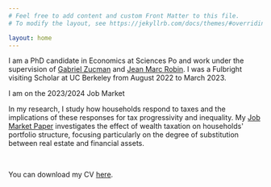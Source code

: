 ```yaml
---
# Feel free to add content and custom Front Matter to this file.
# To modify the layout, see https://jekyllrb.com/docs/themes/#overriding-theme-defaults

layout: home
---
```


I am a PhD candidate in Economics at Sciences Po and work under the supervision of [Gabriel Zucman](https://gabriel-zucman.eu/) and [Jean Marc Robin](https://sites.google.com/site/jmarcrobin/home?authuser=0). I was a Fulbright visiting Scholar at UC Berkeley from August 2022 to March 2023.
&nbsp;  

I am on the 2023/2024 Job Market 

In my research, I study how households respond to taxes and the implications of these responses for tax progressivity and inequality. My [Job Market Paper](https://www.dropbox.com/scl/fi/okxszehwtq2g1c9nhb8n2/JMP_LeGuernHerry.pdf?rlkey=5spuz7vbgv7g3s72kf3bwazfu&dl=0) investigates the effect of wealth taxation on households' portfolio structure, focusing particularly on the degree of substitution between real estate and financial assets. 

&nbsp;  

You can download my CV [here](/assets/CV_LeGuernHerry.pdf).
